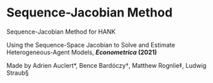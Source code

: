 # Sequence-Jacobian Method
Sequence-Jacobian Method for HANK

Using the Sequence-Space Jacobian to Solve and Estimate Heterogeneous-Agent Models, **_Econometrica_ (2021)**

Made by Adrien Auclert*, Bence Bardóczy†, Matthew Rognlie‡, Ludwig Straub§
